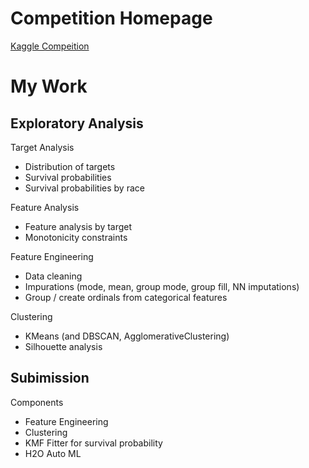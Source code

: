 # Competition Homepage

[Kaggle Compeition](https://www.kaggle.com/competitions/equity-post-HCT-survival-predictions)

# My Work

## Exploratory Analysis

Target Analysis
- Distribution of targets
- Survival probabilities
- Survival probabilities by race

Feature Analysis
- Feature analysis by target
- Monotonicity constraints

Feature Engineering
- Data cleaning
- Impurations (mode, mean, group mode, group fill, NN imputations)
- Group / create ordinals from categorical features

Clustering
- KMeans (and DBSCAN, AgglomerativeClustering)
- Silhouette analysis

## Subimission
Components
- Feature Engineering
- Clustering
- KMF Fitter for survival probability
- H2O Auto ML
